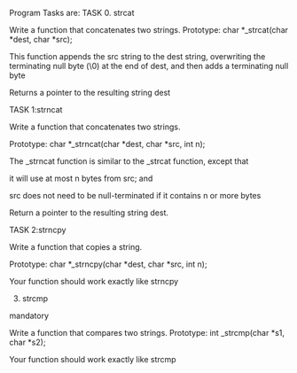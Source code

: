 Program Tasks are:
TASK 0. strcat

Write a function that concatenates two strings.
Prototype: char *_strcat(char *dest, char *src);

This function appends the src string to the dest string, overwriting the terminating null byte (\0) at the end of dest, and then adds a terminating null byte

Returns a pointer to the resulting string dest

TASK 1:strncat

Write a function that concatenates two strings.

Prototype: char *_strncat(char *dest, char *src, int n);

The _strncat function is similar to the _strcat function, except that

it will use at most n bytes from src; and

src does not need to be null-terminated if it contains n or more bytes

Return a pointer to the resulting string dest.

TASK 2:strncpy

Write a function that copies a string.

Prototype: char *_strncpy(char *dest, char *src, int n);

Your function should work exactly like strncpy

3. strcmp

mandatory

Write a function that compares two strings.
Prototype: int _strcmp(char *s1, char *s2);

Your function should work exactly like strcmp
